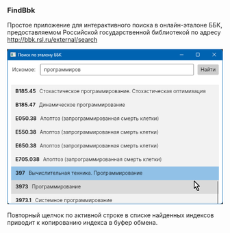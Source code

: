 ﻿### FindBbk

Простое приложение для интерактивного поиска в онлайн-эталоне ББК, предоставляемом Российской государственной библиотекой по адресу http://bbk.rsl.ru/external/search

![Пользовательский интерфейс приложения](find-bbk.png)

Повторный щелчок по активной строке в списке найденных индексов приводит к копированию индекса в буфер обмена.
